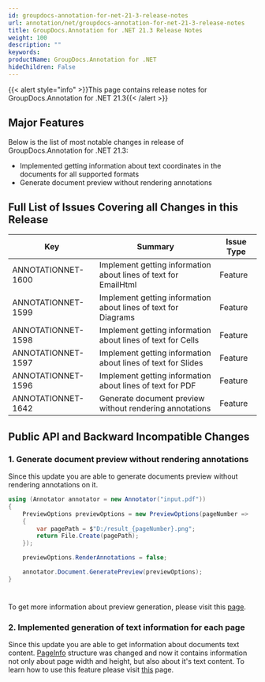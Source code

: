 ```yaml
---
id: groupdocs-annotation-for-net-21-3-release-notes
url: annotation/net/groupdocs-annotation-for-net-21-3-release-notes
title: GroupDocs.Annotation for .NET 21.3 Release Notes
weight: 100
description: ""
keywords: 
productName: GroupDocs.Annotation for .NET
hideChildren: False
---
```

{{< alert style="info" >}}This page contains release notes for GroupDocs.Annotation for .NET 21.3{{< /alert >}}

## Major Features

Below is the list of most notable changes in release of GroupDocs.Annotation for .NET 21.3:
*   Implemented getting information about text coordinates in the documents for all supported formats
*   Generate document preview without rendering annotations

## Full List of Issues Covering all Changes in this Release

| Key | Summary | Issue Type |
| --- | --- | --- |
| ANNOTATIONNET-1600 | Implement getting information about lines of text for EmailHtml | Feature |
| ANNOTATIONNET-1599 | Implement getting information about lines of text for Diagrams | Feature |
| ANNOTATIONNET-1598 | Implement getting information about lines of text for Cells | Feature |
| ANNOTATIONNET-1597 | Implement getting information about lines of text for Slides | Feature |
| ANNOTATIONNET-1596 | Implement getting information about lines of text for PDF | Feature |
| ANNOTATIONNET-1642 | Generate document preview without rendering annotations | Feature |

## Public API and Backward Incompatible Changes


### 1. Generate document preview without rendering annotations

Since this update you are able to generate documents preview without rendering annotations on it.

```csharp
using (Annotator annotator = new Annotator("input.pdf"))
{
    PreviewOptions previewOptions = new PreviewOptions(pageNumber =>
    {
        var pagePath = $"D:/result_{pageNumber}.png";
        return File.Create(pagePath);
    });

    previewOptions.RenderAnnotations = false;

    annotator.Document.GeneratePreview(previewOptions);
}
```
#
To get more information about preview generation, please visit this [page](https://docs.groupdocs.com/annotation/net/generate-document-pages-preview/).

### 2. Implemented generation of text information for each page

Since this update you are able to get information about documents text content. [PageInfo](https://apireference.groupdocs.com/annotation/net/groupdocs.annotation.models/pageinfo) structure was changed and now it contains information not only about page width and height, but also about it's text content. To learn how to use this feature please visit [this](https://docs.groupdocs.com/annotation/net/document-text-info/) page.
